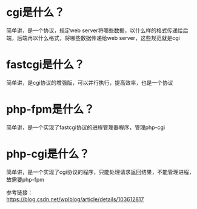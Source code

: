 # cgi是什么？
简单讲，是一个协议，规定web server将哪些数据，以什么样的格式传递给后端，后端再以什么格式，将哪些数据传递给web server，这些规范就是cgi

# fastcgi是什么？
简单讲，是cgi协议的增强版，可以并行执行，提高效率，也是一个协议  

# php-fpm是什么？
简单讲，是一个实现了fastcgi协议的进程管理器程序，管理php-cgi  

# php-cgi是什么？  
简单讲，是一个实现了cgi协议的程序，只能处理请求返回结果，不能管理进程，故需要php-fpm  

参考链接：  
https://blog.csdn.net/wplblog/article/details/103612817  